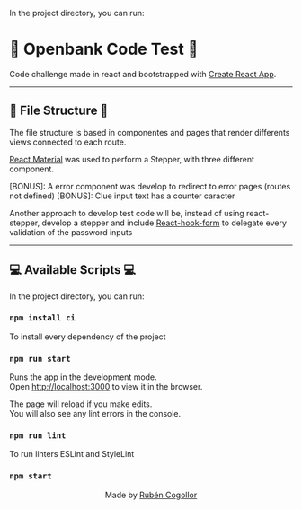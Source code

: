 In the project directory, you can run:

# :tropical_drink: Openbank Code Test :tropical_drink:

Code challenge made in react and bootstrapped with [Create React App](https://github.com/facebook/create-react-app).

<hr>

## :file_folder: File Structure :file_folder:

The file structure is based in componentes and pages that render differents views connected to each route.

[React Material](https://material-ui.com/components/steppers) was used to perform a Stepper, with three different <Step> component.

[BONUS]: A error component was develop to redirect to error pages (routes not defined)
[BONUS]: Clue input text has a counter caracter

Another approach to develop test code will be, instead of using react-stepper, develop a stepper and include [React-hook-form](https://react-hook-form.com/) to delegate every validation of the password inputs

<hr>

## :computer: Available Scripts :computer:

In the project directory, you can run:

### `npm install ci`

To install every dependency of the project

### `npm run start`

Runs the app in the development mode.<br>
Open [http://localhost:3000](http://localhost:3000) to view it in the browser.

The page will reload if you make edits.<br>
You will also see any lint errors in the console.

### `npm run lint`

To run linters ESLint and StyleLint 

### `npm start`

<p style="text-align: center;"> Made by <a href="https://github.com/mrcogollor">Rubén Cogollor</a></p>
